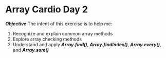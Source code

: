 # Array Cardio Day 2
***Objective***
The intent of this exercise is to help me:
1. Recognize and explain common array methods
2. Explore array checking methods
3. Understand and apply ***Array.find()***, ***Array.findIndex()***, ***Array.every()***, and ***Array.som()***
